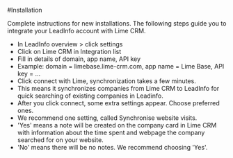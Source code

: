#Installation

Complete instructions for new installations.
The following steps guide you to integrate your LeadInfo account with Lime CRM.

-	In LeadInfo overview > click settings
-	Click on Lime CRM in Integration list
-	Fill in details of domain, app name, API key
-	Example: domain = limebase.lime-crm.com, app name = Lime Base, API key = …
-	Click connect with Lime, synchronization takes a few minutes.
-	This means it synchronizes companies from Lime CRM to LeadInfo for quick searching of existing companies in Leadinfo.
-	After you click connect, some extra settings appear. Choose preferred ones.
-	We recommend one setting, called Synchronise website visits.
-	'Yes' means a note will be created on the company card in Lime CRM with information about the time spent and webpage the company searched for on your website.
-	'No' means there will be no notes. We recommend choosing 'Yes'.